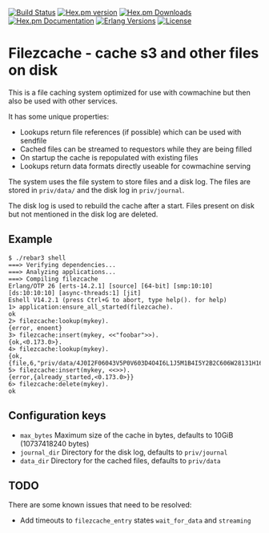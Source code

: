 [![Build Status][gh badge]][gh]
[![Hex.pm version][hexpm version]][hexpm]
[![Hex.pm Downloads][hexpm downloads]][hexpm]
[![Hex.pm Documentation][hexdocs documentation]][hexdocs]
[![Erlang Versions][erlang version badge]][gh]
[![License][license]](https://www.apache.org/licenses/LICENSE-2.0)


Filezcache - cache s3 and other files on disk
=============================================

This is a file caching system optimized for use with cowmachine
but then also be used with other services.

It has some unique properties:

 * Lookups return file references (if possible) which can be used with sendfile
 * Cached files can be streamed to requestors while they are being filled
 * On startup the cache is repopulated with existing files
 * Lookups return data formats directly useable for cowmachine serving

The system uses the file system to store files and a disk log. The files are stored
in `priv/data/` and the disk log in `priv/journal`.

The disk log is used to rebuild the cache after a start. Files present on disk but
not mentioned in the disk log are deleted.

Example
-------

    $ ./rebar3 shell
    ===> Verifying dependencies...
    ===> Analyzing applications...
    ===> Compiling filezcache
    Erlang/OTP 26 [erts-14.2.1] [source] [64-bit] [smp:10:10] [ds:10:10:10] [async-threads:1] [jit]
    Eshell V14.2.1 (press Ctrl+G to abort, type help(). for help)
    1> application:ensure_all_started(filezcache).
    ok
    2> filezcache:lookup(mykey).
    {error, enoent}
    3> filezcache:insert(mykey, <<"foobar">>).
    {ok,<0.173.0>}.
    4> filezcache:lookup(mykey).
    {ok,{file,6,"priv/data/4J0I2F06043V5P0V603D4O4I6L1J5M1B4I5Y2B2C606W28131H164Z421M4X6221"}}
    5> filezcache:insert(mykey, <<>>).
    {error,{already_started,<0.173.0>}}
    6> filezcache:delete(mykey).
    ok


Configuration keys
------------------

 * `max_bytes` Maximum size of the cache in bytes, defaults to 10GiB (10737418240 bytes)
 * `journal_dir` Directory for the disk log, defaults to `priv/journal`
 * `data_dir` Directory for the cached files, defaults to `priv/data`

TODO
----

There are some known issues that need to be resolved:

 * Add timeouts to `filezcache_entry` states `wait_for_data` and `streaming`

<!-- Badges -->
[hexpm]: https://hex.pm/packages/filezcache
[hexpm version]: https://img.shields.io/hexpm/v/filezcache.svg?style=flat-curcle "Hex version"
[hexpm downloads]: https://img.shields.io/hexpm/dt/filezcache.svg?style=flat-curcle
[hexdocs documentation]: https://img.shields.io/badge/hex-docs-purple.svg?style=flat-curcle
[hexdocs]: https://hexdocs.pm/filezcache
[gh]: https://github.com/mworrell/filezcache/actions/workflows/test.yaml
[gh badge]: https://img.shields.io/github/workflow/status/mworrell/filezcache/Test?style=flat-curcle
[erlang version badge]: https://img.shields.io/badge/Supported%20Erlang%2FOTP-22.3%20to%2026-blue.svg?style=flat-curcle
[license]: https://img.shields.io/badge/License-Apache_2.0-blue.svg?logo=apache&logoColor=red "Apache 2.0"
